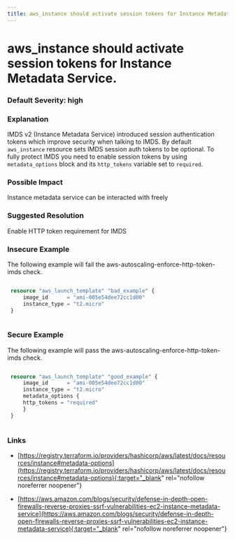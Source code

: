 ```yaml
---
title: aws_instance should activate session tokens for Instance Metadata Service.
---
```


# aws_instance should activate session tokens for Instance Metadata Service.

### Default Severity: <span class="severity high">high</span>

### Explanation


IMDS v2 (Instance Metadata Service) introduced session authentication tokens which improve security when talking to IMDS.
By default <code>aws_instance</code> resource sets IMDS session auth tokens to be optional. 
To fully protect IMDS you need to enable session tokens by using <code>metadata_options</code> block and its <code>http_tokens</code> variable set to <code>required</code>.


### Possible Impact
Instance metadata service can be interacted with freely

### Suggested Resolution
Enable HTTP token requirement for IMDS


### Insecure Example

The following example will fail the aws-autoscaling-enforce-http-token-imds check.
```terraform

 resource "aws_launch_template" "bad_example" {
	 image_id      = "ami-005e54dee72cc1d00"
	 instance_type = "t2.micro"
 }
 
```



### Secure Example

The following example will pass the aws-autoscaling-enforce-http-token-imds check.
```terraform

 resource "aws_launch_template" "good_example" {
	 image_id      = "ami-005e54dee72cc1d00"
	 instance_type = "t2.micro"
	 metadata_options {
	 http_tokens = "required"
	 }	
 }
 
```



### Links


- [https://registry.terraform.io/providers/hashicorp/aws/latest/docs/resources/instance#metadata-options](https://registry.terraform.io/providers/hashicorp/aws/latest/docs/resources/instance#metadata-options){:target="_blank" rel="nofollow noreferrer noopener"}

- [https://aws.amazon.com/blogs/security/defense-in-depth-open-firewalls-reverse-proxies-ssrf-vulnerabilities-ec2-instance-metadata-service](https://aws.amazon.com/blogs/security/defense-in-depth-open-firewalls-reverse-proxies-ssrf-vulnerabilities-ec2-instance-metadata-service){:target="_blank" rel="nofollow noreferrer noopener"}



